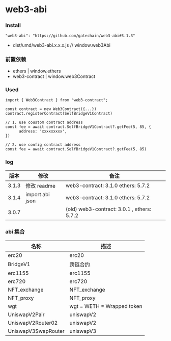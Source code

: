 # web3-abi

### Install

```
"web3-abi": "https://github.com/gatechain/web3-abi#3.1.3"
```

- dist/umd/web3-abi.x.x.x.js // window.web3Abi

### 前置依赖

- ethers | window.ethers
- web3-contract | window.web3Contract

### Used

```
import { Web3Contract } from "web3-contract";

const contract = new Web3Contract({...})
contract.registerContract(SelfBridgeV1Contract)

// 1. use coustom contract address
const fee = await contract.SelfBridgeV1Contract?.getFee(5, 85, {
      address: 'xxxxxxxxx',
})

// 2. use config contract address
const fee = await contract.SelfBridgeV1Contract?.getFee(5, 85)

```

### log

| 版本  | 修改            | 备注                                       |
| ----- | --------------- | ------------------------------------------ |
| 3.1.3 | 修改 readme     | web3-contract: 3.1.0 ethers: 5.7.2         |
| 3.1.4 | import abi json | web3-contract: 3.1.0 ethers: 5.7.2         |
| 3.0.7 |                 | (old) web3-contract: 3.0.1 , ethers: 5.7.2 |

### abi 集合

| 名称                | 描述                       |
| ------------------- | -------------------------- |
| erc20               | erc20                      |
| BridgeV1            | 跨链合约                   |
| erc1155             | erc1155                    |
| erc720              | erc720                     |
| NFT_exchange        | NFT_exchange               |
| NFT_proxy           | NFT_proxy                  |
| wgt                 | wgt = WETH = Wrapped token |
| UniswapV2Pair       | uniswapV2                  |
| UniswapV2Router02   | uniswapV2                  |
| UniswapV3SwapRouter | uniswapV3                  |
